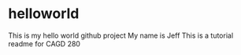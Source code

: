 # helloworld
This is my hello world github project My name is Jeff This is a tutorial readme for CAGD 280
